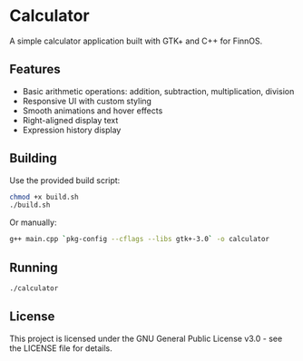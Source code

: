 # Calculator

A simple calculator application built with GTK+ and C++ for FinnOS.

## Features

- Basic arithmetic operations: addition, subtraction, multiplication, division
- Responsive UI with custom styling
- Smooth animations and hover effects
- Right-aligned display text
- Expression history display

## Building

Use the provided build script:

```bash
chmod +x build.sh
./build.sh
```

Or manually:

```bash
g++ main.cpp `pkg-config --cflags --libs gtk+-3.0` -o calculator
```

## Running

```bash
./calculator
```

## License

This project is licensed under the GNU General Public License v3.0 - see the LICENSE file for details.
